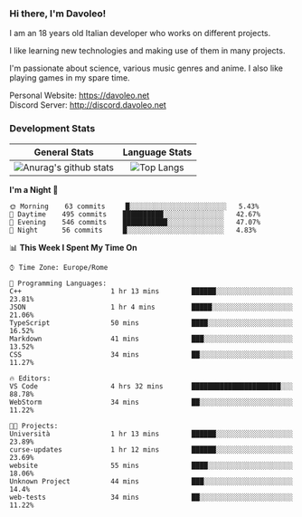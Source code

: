 ### Hi there, I'm Davoleo!

I am an 18 years old Italian developer who works on different projects.

I like learning new technologies and making use of them in many projects.

I'm passionate about science, various music genres and anime.
I also like playing games in my spare time.

Personal Website: https://davoleo.net <br>
Discord Server: http://discord.davoleo.net

### Development Stats

General Stats             |  Language Stats
:-------------------------:|:-------------------------:
![Anurag's github stats](https://github-readme-stats.vercel.app/api?username=Davoleo&count_private=true&show_icons=true&theme=tokyonight)  |  ![Top Langs](https://github-readme-stats.vercel.app/api/top-langs/?username=Davoleo&theme=tokyonight&layout=compact)



<!--START_SECTION:waka-->
**I'm a Night 🦉** 

```text
🌞 Morning    63 commits     █░░░░░░░░░░░░░░░░░░░░░░░░   5.43% 
🌆 Daytime    495 commits    ██████████░░░░░░░░░░░░░░░   42.67% 
🌃 Evening    546 commits    ███████████░░░░░░░░░░░░░░   47.07% 
🌙 Night      56 commits     █░░░░░░░░░░░░░░░░░░░░░░░░   4.83%

```


📊 **This Week I Spent My Time On** 

```text
⌚︎ Time Zone: Europe/Rome

💬 Programming Languages: 
C++                      1 hr 13 mins        ██████░░░░░░░░░░░░░░░░░░░   23.81% 
JSON                     1 hr 4 mins         █████░░░░░░░░░░░░░░░░░░░░   21.06% 
TypeScript               50 mins             ████░░░░░░░░░░░░░░░░░░░░░   16.52% 
Markdown                 41 mins             ███░░░░░░░░░░░░░░░░░░░░░░   13.52% 
CSS                      34 mins             ██░░░░░░░░░░░░░░░░░░░░░░░   11.27%

🔥 Editors: 
VS Code                  4 hrs 32 mins       ██████████████████████░░░   88.78% 
WebStorm                 34 mins             ██░░░░░░░░░░░░░░░░░░░░░░░   11.22%

🐱‍💻 Projects: 
Università               1 hr 13 mins        ██████░░░░░░░░░░░░░░░░░░░   23.89% 
curse-updates            1 hr 12 mins        ██████░░░░░░░░░░░░░░░░░░░   23.69% 
website                  55 mins             ████░░░░░░░░░░░░░░░░░░░░░   18.06% 
Unknown Project          44 mins             ███░░░░░░░░░░░░░░░░░░░░░░   14.4% 
web-tests                34 mins             ██░░░░░░░░░░░░░░░░░░░░░░░   11.22%

```


<!--END_SECTION:waka-->

<!--
**Davoleo/Davoleo** is a ✨ _special_ ✨ repository because its `README.md` (this file) appears on your GitHub profile.

https://gist.github.com/Davoleo/43516c64c8169e24dc2571c34713863b

Here are some ideas to get you started:

- 🔭 I’m currently working on ...
- 🌱 I’m currently learning ...
- 👯 I’m looking to collaborate on ...
- 🤔 I’m looking for help with ...
- 💬 Ask me about ...
- 📫 How to reach me: ...
- 😄 Pronouns: ...
- ⚡ Fun fact: ...
-->
